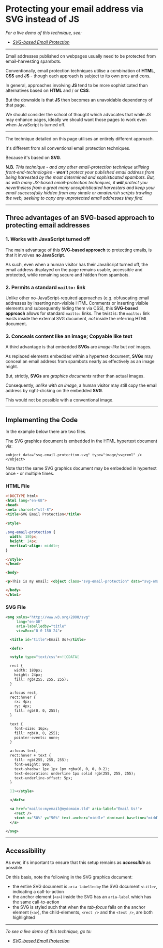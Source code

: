 # Protecting your email address via SVG instead of JS

*For a live demo of this technique, see:*

 - [*SVG-based Email Protection*](https://rouninmedia.github.io/protecting-your-email-address-via-svg-instead-of-js/svg-email-protection.html)

______

Email addresses published on webpages usually need to be protected from email-harvesting spambots.

Conventionally, email protection techniques utilise a combination of **HTML**, **CSS** and **JS** - though each approach is subject to its own pros and cons.

In general, approaches involving **JS** tend to be more sophisticated than alternatives based on **HTML** and / or **CSS**.

But the downside is that **JS** then becomes an unavoidable dependency of that page.

We should consider the school of thought which advocates that while JS may enhance pages, ideally we should want those pages to work even when JavaScript is turned off.

_____

The technique detailed on this page utilises an entirely different approach.

It's different from all conventional email protection techniques.

Because it's based on **SVG**.

**N.B.** *This technique - and any other email-protection technique utilising front-end-technologies - **won't** protect your published email address from being harvested by the most determined and sophisticated spambots. But, as with many JS-based email-protection techniques, it **will** protect you nevertheless from a great many unsophisticated harvesters and keep your email successfully hidden from any simple or amateurish scripts trawling the web, seeking to copy any unprotected email addresses they find.*

_____

## Three advantages of an SVG-based approach to protecting email addresses

### 1. Works with JavaScript turned off
The main advantage of this **SVG-based approach** to protecting emails, is that it involves **no JavaScript**.

As such, even when a human visitor has their JavaScript turned off, the email address displayed on the page remains usable, accessible and protected, while remaining secure and hidden from spambots.

### 2. Permits a standard `mailto:` link
Unlike other no-JavaScript-required approaches (e.g. obfuscating email addresses by inserting non-visible HTML Comments or inserting visible elements and subsequently hiding them via CSS), this **SVG-based approach** allows for standard `mailto:` links. The twist is: the `mailto:` link exists inside the external SVG document, *not* inside the referring HTML document.

### 3. Conceals content like an image; Copyable like text

A third advantage is that embedded **SVGs** are *image-like* but *not* images.

As replaced elements embedded within a hypertext document, **SVGs** may conceal an email address from spambots nearly as effectively as an image might. 

But, strictly, **SVGs** are *graphics documents* rather than actual images.

Consequently, *unlike with an image*, a human visitor may still copy the email address by right-clicking on the embedded **SVG**.

This would not be possible with a conventional image.

________

## Implementing the Code

In the example below there are two files.

The SVG graphics document is embedded in the HTML hypertext document via:

    <object data="svg-email-protection.svg" type="image/svg+xml" /></object>

Note that the same SVG graphics document may be embedded in hypertext once - or multiple times.

### HTML File

```html
<!DOCTYPE html>
<html lang="en-GB">
<head>
<meta charset="utf-8">
<title>SVG Email Protection</title>
    
<style>
    
.svg-email-protection {
  width: 180px;
  height: 24px;
  vertical-align: middle;
}
    
</style>
</head>

<body>

<p>This is my email: <object class="svg-email-protection" data="svg-email-protection.svg" type="image/svg+xml"></object></p>

</body>
</html>
```

### SVG File
```svg
<svg xmlns="http://www.w3.org/2000/svg"
     lang="en-GB"
     aria-labelledby="title"
     viewBox="0 0 180 24">

  <title id="title">Email Us!</title>

  <defs>

  <style type="text/css"><![CDATA[

  rect {
    width: 180px;
    height: 24px;
    fill: rgb(255, 255, 255);
  }

  a:focus rect,
  rect:hover {
    rx: 4px;
    ry: 4px;
    fill: rgb(0, 0, 255);
  }

  text {
    font-size: 16px;
    fill: rgb(0, 0, 255);
    pointer-events: none;
  }

  a:focus text,
  rect:hover + text {
    fill: rgb(255, 255, 255);
    font-weight: 900;
    text-shadow: 1px 1px 1px rgba(0, 0, 0, 0.2);
    text-decoration: underline 1px solid rgb(255, 255, 255);
    text-underline-offset: 5px;
  }

  ]]></style>

  </defs>

  <a href="mailto:myemail@mydomain.tld" aria-label="Email Us!">
    <rect />
    <text x="50%" y="50%" text-anchor="middle" dominant-baseline="middle">myemail@mydomain.tld</text>
  </a>

</svg>
```

_______

## Accessibility

As ever, it's important to ensure that this setup remains as ***accessible*** as possible.

On this basis, note the following in the SVG graphics document:

 - the entire SVG document is `aria-labelledby` the SVG document `<title>`, indicating a call-to-action
 - the anchor element (`<a>`) inside the SVG has an `aria-label` which has the same call-to-action
 - the SVG is styled such that when the *tab-focus* falls on the anchor element (`<a>`), the child-elements, `<rect />` and the `<text />`, are both highlighted
 
 ______


*To see a live demo of this technique, go to:*

 - [*SVG-based Email Protection*](https://rouninmedia.github.io/protecting-your-email-address-via-svg-instead-of-js/svg-email-protection.html)
